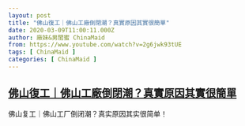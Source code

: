 ```yaml
---
layout: post
title: "佛山復工｜佛山工廠倒閉潮？真實原因其實很簡單"
date: 2020-03-09T11:00:11.000Z
author: 廠妹&男閨蜜 ChinaMaid
from: https://www.youtube.com/watch?v=2g6jwk93tUE
tags: [ ChinaMaid ]
categories: [ ChinaMaid ]
---
```

<!--1583751611000-->
[佛山復工｜佛山工廠倒閉潮？真實原因其實很簡單](https://www.youtube.com/watch?v=2g6jwk93tUE)
------

<div>
佛山复工｜佛山工厂倒闭潮？真实原因其实很简单！
</div>
